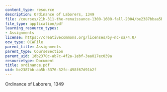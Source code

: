 ```yaml
---
content_type: resource
description: Ordinance of Laborers, 1349
file: /courses/21h-311-the-renaissance-1300-1600-fall-2004/be2387bbaa5b337632fc498f67d91b2f_ordinance.pdf
file_type: application/pdf
learning_resource_types:
- Assignments
license: https://creativecommons.org/licenses/by-nc-sa/4.0/
ocw_type: OCWFile
parent_title: Assignments
parent_type: CourseSection
parent_uid: 1db2370c-ab7c-4f2a-1ebf-3aa017ec039a
resourcetype: Document
title: ordinance.pdf
uid: be2387bb-aa5b-3376-32fc-498f67d91b2f
---
```

Ordinance of Laborers, 1349